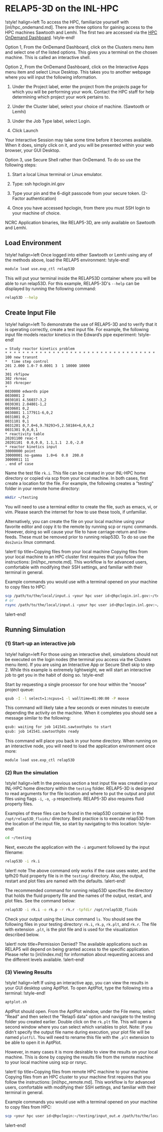 # RELAP5-3D on the INL-HPC

!style! halign=left
To access the HPC, familiarize yourself with [inl/hpc_ondemand.md]. There are three options for
gaining access to the HPC machines Sawtooth and Lemhi. The first two are accessed via the
[HPC OnDemand Dashboard](https://hpcondemand.inl.gov/pun/sys/dashboard).
!style-end!


Option 1, From the OnDemand Dashboard, click on the Clusters menu item and select one of the listed
options. This gives you a terminal on the chosen machine. This is called an interactive shell.


Option 2, From the OnDemand Dashboard, click on the Interactive Apps menu item and select Linux
Desktop. This takes you to another webpage where you will input the following information.


1. Under the Project label, enter the project from the projects page for which you will be
  performing your work. Contact the HPC staff for help determining which project your work pertains
  to.

1. Under the Cluster label, select your choice of machine. (Sawtooth or Lemhi)

1. Under the Job Type label, select Login.

1. Click Launch

Your Interactive Session may take some time before it becomes available. When it does, simply click
on it, and you will be presented within your web browser, your GUI Desktop.

Option 3, use Secure Shell rather than OnDemand. To do so use the following steps:

1. Start a local Linux terminal or Linux emulator.

1. Type: ssh hpclogin.inl.gov

1. Type your pin and the 6-digit passcode from your secure token. (2-Factor authentication)

1. Once you have accessed hpclogin, from there you must SSH login to your machine of choice.

NCRC Application binaries, like RELAP5-3D, are only available on Sawtooth and Lemhi.


## Load Environment

!style! halign=left
Once logged into either Sawtooth or Lemhi using any of the methods above, load the RELAP5
environment:
!style-end!

```bash
module load use.exp_ctl relap53D
```

This will put your terminal inside the RELAP53D container where you will be able to run relap53D.
For this example, RELAP5-3D's `--help` can be displayed by running the following command:

```bash
relap53D --help
```

## Create Input File

!style! halign=left
To demonstrate the use of RELAP5-3D and to verify that it is operating correctly, create a test
input file. For example, the following input file models reactor kinetics in the Edward’s pipe
experiment:
!style-end!

```pre
= Study reactor kinetics problem
* * * * * * * * * * * * * * * * * * * * * * * * * * * * * * * * * * *
100 new transnt
*  time step control
201 2.000 1.0-7 0.0001 3  1 10000 10000
*
301 rkfipow
302 rkreac
303 rkrecper
*
0030000 edwards pipe
0030001 2
0030101 4.56037-3,2
0030301 2.04801-1,2
0030601 0,2
0030801 1.177911-6,0,2
0031001 0,2
0031101 0,1
0031201 0,7.0+6,9.78293+5,2.58184+6,0,0,2
0031301 0,0,0,1
* reactivity table
20201100 reac-t
20201101  0.0,0.0, 1.1,1.1  2.0,-2.0
* reactor kinetics input
30000000 point
30000001 no-gamma  1.0+6  0.0  200.0
30000011 11
. end of case
```

Name the test file `rk.i`. This file can be created in your INL-HPC home directory or copied via scp
from your local machine. In both cases, first create a location for the file. For example, the
following creates a "testing" folder in your remote home directory:

```bash
mkdir ~/testing
```

You will need to use a terminal editor to create the file, such as emacs, vi, or vim. Please search
the internet for how to use these tools, if unfamiliar.

Alternatively, you can create the file on your local machine using your favorite editor and copy it
to the remote by running scp or rsync commands. However, doing so will cause your file to have
carriage-return and line-feeds. These must be removed prior to running relap53D. To do so use the
`dos2unix` linux command.

!alert! tip title=Copying files from your local machine
Copying files from your local machine to an HPC cluster first requires that you follow the
instructions: [inl/hpc_remote.md]. This workflow is for advanced users, comfortable with modifying
their SSH settings, and familiar with their terminal in general.

Example commands you would use with a terminal opened on your machine to copy files to HPC:

```bash
scp /path/to/the/local/input.i <your hpc user id>@hpclogin.inl.gov:~/testing/input.i
# or
rsync /path/to/the/local/input.i <your hpc user id>@hpclogin.inl.gov:~/testing/input.i
```
!alert-end!


## Running Simulation

### (1) Start-up an interactive job

!style! halign=left
For those using an interactive shell, simulations should not be executed on the login nodes (the
terminal you access via the Clusters menu item). If you are using an Interactive App or Secure Shell
skip to step 2. While this example is extremely lightweight, we will start an interactive job to get
you in the habit of doing so.
!style-end!

Start by requesting a single processor for one hour within the "moose" project queue:

```bash
qsub -I -l select=1:ncpus=1 -l walltime=01:00:00 -P moose
```

This command will likely take a few seconds or even minutes to execute depending the activity on the
machine. When it completes you should see a message similar to the following:

```bash
qsub: waiting for job 141541.sawtoothpbs to start
qsub: job 141541.sawtoothpbs ready
```

This command will place you back in your home directory. When running on an interactive node, you
will need to load the application environment once more:

```bash
module load use.exp_ctl relap53D
```

### (2) Run the simulation

!style! halign=left
In the previous section a test input file was created in your INL-HPC home directory within the
`testing` folder. RELAP5-3D is designed to read arguments for the file location and where to put
the output and plot files using flags `-i`, `-o`, `-p` respectively. RELAP5-3D also requires fluid
property files.

Examples of these files can be found in the relap53D container in the
`/opt/relap53D_fluids/` directory. Best practice is to execute relap53D from the location of the
input file, so start by navigating to this location:
!style-end!

```bash
cd ~/testing
```

Next, execute the application with the `-i` argument followed by the input filename:

```bash
relap53D -i rk.i
```

!alert! note
The above command only works if the case uses water, and the tpfh20 fluid property file is in the
`testing/` directory. Also, the output, restart and plot files are named with the defaults.
!alert-end!

The recommended command for running relap53D specifies the directory that holds the fluid property
file and the names of the output, restart, and plot files. See the command below:

```bash
relap53D -i rk.i -o rk.p -r rk.r -tpfdir /opt/relap53D_fluids
```

Check your output using the Linux command `ls`. You should see the following files in your testing
directory: `rk.i`, `rk.p`, `rk.plt`, and `rk.r`. The file with extension `.plt`, is the plot file
and is used for the visualization described below.

!alert! note title=Permission Denied?
The available applications such as RELAP5 will depend on being granted access to the specific
application. Please refer to [inl/index.md] for information about requesting access and the
different levels available.
!alert-end!

### (3) Viewing Results

!style! halign=left
If using an interactive app, you can view the results in your GUI desktop using AptPlot. To open
AptPlot, type the following into a terminal:
!style-end!

```bash
aptplot.sh
```

AptPlot should open. From the AptPlot window, under the File menu, select "Read" and then select the
"Relap5 data" option and navigate to the testing folder you created earlier. Double click on the
`rk.plt` file. This will open a second window where you can select which variables to plot. Note: if
you didn’t specify the output file name during execution, your plot file will be named `plotfil`.
You will need to rename this file with the `.plt` extension to be able to open it in AptPlot.

However, in many cases it is more desirable to view the results on your local machine. This is done
by copying the results file from the remote machine to your local machine using scp or rsnyc.


!alert! tip title=Copying files from remote HPC machine to your machine
Copying files from an HPC cluster to your machine first requires that you follow the instructions:
[inl/hpc_remote.md]. This workflow is for advanced users, comfortable with modifying their SSH
settings, and familiar with their terminal in general.

Example commands you would use with a terminal opened on your machine to copy files from HPC:

```bash
scp <your hpc user id>@hpclogin:~/testing/input_out.e /path/to/the/local/destination
```
!alert-end!

